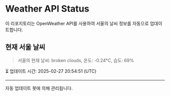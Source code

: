 
# Weather API Status

이 리포지토리는 OpenWeather API를 사용하여 서울의 날씨 정보를 자동으로 업데이트합니다.

## 현재 서울 날씨
> 서울의 현재 날씨: broken clouds, 온도: -0.24°C, 습도: 69%

⏳ 업데이트 시간: 2025-02-27 20:54:51 (UTC)

---
자동 업데이트 봇에 의해 관리됩니다.
